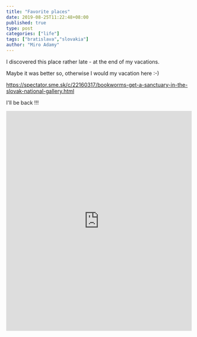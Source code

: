```yaml
---
title: "Favorite places"
date: 2019-08-25T11:22:48+08:00
published: true
type: post
categories: ["life"]
tags: ["bratislava","slovakia"]
author: "Miro Adamy"
---
```


I discovered this place rather late - at the end of my vacations. 

Maybe it was better so, otherwise I would my vacation here :-)

https://spectator.sme.sk/c/22160317/bookworms-get-a-sanctuary-in-the-slovak-national-gallery.html

I'll be back !!!

<iframe src="https://www.facebook.com/plugins/post.php?href=https%3A%2F%2Fwww.facebook.com%2Fmiro.adamy%2Fposts%2F10218129332798812&width=500" width="500" height="592" style="border:none;overflow:hidden" scrolling="no" frameborder="0" allowTransparency="true" allow="encrypted-media"></iframe>

